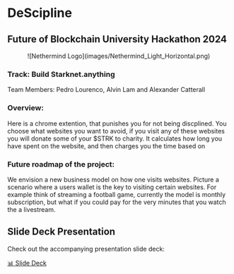 # DeScipline
## Future of Blockchain University Hackathon 2024

<div align="center">
  ![Nethermind Logo](images/Nethermind_Light_Horizontal.png)
</div>

### Track: Build Starknet.anything
Team Members: Pedro Lourenco, Alvin Lam and Alexander Catterall

### Overview:
Here is a chrome extention, that punishes you for not being discplined. You choose what websites you want to avoid, if you visit any of these websites you will donate some of your $STRK to charity. It calculates how long you have spent on the website, and then charges you the time based on 

### Future roadmap of the project:
We envision a new business model on how one visits websites. Picture a scenario where a users wallet is the key to visiting certain websites. 
For example think of streaming a football game, currently the model is monthly subscription, but what if you could pay for the very minutes that you watch the a livestream.

## Slide Deck Presentation

Check out the accompanying presentation slide deck:

[📊 Slide Deck]()